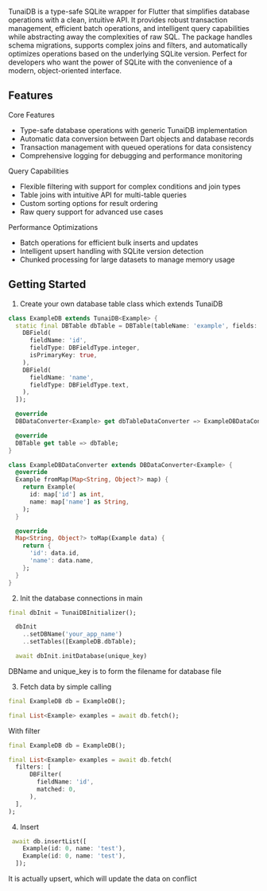 <!--
This README describes the package. If you publish this package to pub.dev,
this README's contents appear on the landing page for your package.

For information about how to write a good package README, see the guide for
[writing package pages](https://dart.dev/guides/libraries/writing-package-pages).

For general information about developing packages, see the Dart guide for
[creating packages](https://dart.dev/guides/libraries/create-library-packages)
and the Flutter guide for
[developing packages and plugins](https://flutter.dev/developing-packages).
-->

TunaiDB is a type-safe SQLite wrapper for Flutter that simplifies database operations with a clean, intuitive API. It provides robust transaction management, efficient batch operations, and intelligent query capabilities while abstracting away the complexities of raw SQL. The package handles schema migrations, supports complex joins and filters, and automatically optimizes operations based on the underlying SQLite version. Perfect for developers who want the power of SQLite with the convenience of a modern, object-oriented interface.

## Features

Core Features
- Type-safe database operations with generic TunaiDB<T> implementation
- Automatic data conversion between Dart objects and database records
- Transaction management with queued operations for data consistency
- Comprehensive logging for debugging and performance monitoring
  
Query Capabilities
- Flexible filtering with support for complex conditions and join types
- Table joins with intuitive API for multi-table queries
- Custom sorting options for result ordering
- Raw query support for advanced use cases
  
Performance Optimizations
- Batch operations for efficient bulk inserts and updates
- Intelligent upsert handling with SQLite version detection
- Chunked processing for large datasets to manage memory usage
  

## Getting Started

1. Create your own database table class which extends TunaiDB 

```dart
class ExampleDB extends TunaiDB<Example> {
  static final DBTable dbTable = DBTable(tableName: 'example', fields: [
    DBField(
      fieldName: 'id',
      fieldType: DBFieldType.integer,
      isPrimaryKey: true,
    ),
    DBField(
      fieldName: 'name',
      fieldType: DBFieldType.text,
    ),
  ]);

  @override
  DBDataConverter<Example> get dbTableDataConverter => ExampleDBDataConverter();

  @override
  DBTable get table => dbTable;
}

class ExampleDBDataConverter extends DBDataConverter<Example> {
  @override
  Example fromMap(Map<String, Object?> map) {
    return Example(
      id: map['id'] as int,
      name: map['name'] as String,
    );
  }

  @override
  Map<String, Object?> toMap(Example data) {
    return {
      'id': data.id,
      'name': data.name,
    };
  }
}
```

2. Init the database connections in main

```dart
final dbInit = TunaiDBInitializer();

  dbInit
    ..setDBName('your_app_name')
    ..setTables([ExampleDB.dbTable);

  await dbInit.initDatabase(unique_key)
```

DBName and unique_key is to form the filename for database file

3. Fetch data by simple calling

```dart
final ExampleDB db = ExampleDB();

final List<Example> examples = await db.fetch();
```

With filter

```dart
final ExampleDB db = ExampleDB();

final List<Example> examples = await db.fetch(
  filters: [
      DBFilter(
        fieldName: 'id',
        matched: 0,
      ),
  ],
);
```

4. Insert 

```dart
 await db.insertList([
    Example(id: 0, name: 'test'),
    Example(id: 0, name: 'test'),
  ]);
```

It is actually upsert, which will update the data on conflict


